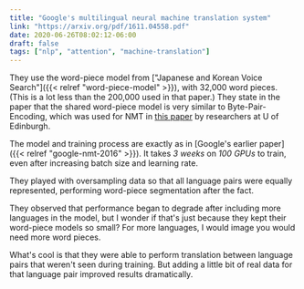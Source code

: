 ```yaml
---
title: "Google's multilingual neural machine translation system"
link: "https://arxiv.org/pdf/1611.04558.pdf"
date: 2020-06-26T08:02:12-06:00
draft: false
tags: ["nlp", "attention", "machine-translation"]
---
```


They use the word-piece model from ["Japanese and Korean Voice Search"]({{< relref "word-piece-model" >}}), with 32,000 word pieces. (This is a lot less than the 200,000 used in that paper.) They state in the paper that the shared word-piece model is very similar to Byte-Pair-Encoding, which was used for NMT in [this paper](https://www.aclweb.org/anthology/P16-1162.pdf) by researchers at U of Edinburgh.

The model and training process are exactly as in [Google's earlier paper]({{< relref "google-nmt-2016" >}}). It takes *3 weeks* on *100 GPUs* to train, even after increasing batch size and learning rate.

They played with oversampling data so that all language pairs were equally represented, performing word-piece segmentation after the fact.

They observed that performance began to degrade after including more languages in the model, but I wonder if that's just because they kept their word-piece models so small? For more languages, I would image you would need more word pieces.

What's cool is that they were able to perform translation between language pairs that weren't seen during training. But adding a little bit of real data for that language pair improved results dramatically.
